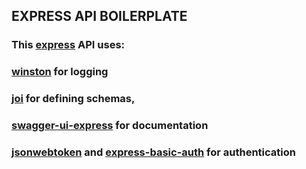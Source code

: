 ## EXPRESS API BOILERPLATE

### This [express](https://expressjs.com/) API uses:
### [winston](https://www.npmjs.com/package/winston) for logging 
### [joi](https://joi.dev/api/?v=17.8.3) for defining schemas, 
### [swagger-ui-express](https://www.npmjs.com/package/swagger-ui-express) for documentation
### [jsonwebtoken](https://www.npmjs.com/package/jsonwebtoken) and [express-basic-auth](https://www.npmjs.com/package/express-basic-auth) for authentication